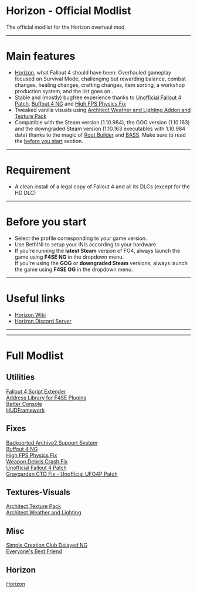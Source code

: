 # Horizon - Official Modlist
The official modlist for the Horizon overhaul mod.

---

# Main features
- [Horizon](https://www.nexusmods.com/fallout4/mods/17374), what Fallout 4 should have been: Overhauled gameplay focused on Survival Mode, challenging but rewarding balance, combat changes, healing changes, crafting changes, item sorting, a workshop production system, and the list goes on..
- Stable and (mostly) bugfree experience thanks to [Unofficial Fallout 4 Patch](https://www.nexusmods.com/fallout4/mods/4598), [Buffout 4 NG](https://www.nexusmods.com/fallout4/mods/64880) and [High FPS Physics Fix](https://www.nexusmods.com/fallout4/mods/44798)
- Tweaked vanilla visuals using [Architect Weather and Lighting Addon and Texture Pack](https://www.nexusmods.com/fallout4/mods/17374)
- Compatible with the Steam version (1.10.984), the GOG version (1.10.163) and the downgraded Steam version (1.10.163 executables with 1.10.984 data) thanks to the magic of [Root Builder](https://kezyma.github.io/?p=rootbuilder) and [BASS](https://www.nexusmods.com/fallout4/mods/81859). Make sure to read the [before you start](#before-you-start) section.

---

# Requirement
- A clean install of a legal copy of Fallout 4 and all its DLCs (except for the HD DLC)

---

# Before you start
- Select the profile corresponding to your game version.
- Use BethINI to setup your INIs according to your hardware.
- If you're running the **latest Steam** version of FO4, always launch the game using **F4SE NG** in the dropdown menu.\
If you're using the **GOG** or **downgraded Steam** versions, always launch the game using **F4SE OG** in the dropdown menu.

---

# Useful links
- [Horizon Wiki](https://antifandom.com/fo4horizon/wiki/Horizon_Wiki)
- [Horizon Discord Server](https://discord.gg/gW2xdaH)

---
---
# Full Modlist
## Utilities
[Fallout 4 Script Extender](https://www.nexusmods.com/fallout4/mods/42147)\
[Address Library for F4SE Plugins](https://www.nexusmods.com/fallout4/mods/47327)\
[Better Console](https://www.nexusmods.com/fallout4/mods/26582)\
[HUDFramework](https://www.nexusmods.com/fallout4/mods/20309)

## Fixes
[Backported Archive2 Support System](https://www.nexusmods.com/fallout4/mods/81859)\
[Buffout 4 NG](https://www.nexusmods.com/fallout4/mods/64880)\
[High FPS Physics Fix](https://www.nexusmods.com/fallout4/mods/44798)\
[Weapon Debris Crash Fix](https://www.nexusmods.com/fallout4/mods/48078)\
[Unofficial Fallout 4 Patch](https://www.nexusmods.com/fallout4/mods/4598)\
[Graygarden CTD Fix - Unofficial UFO4P Patch](https://www.nexusmods.com/fallout4/mods/73112)

## Textures-Visuals
[Architect Texture Pack](https://www.nexusmods.com/fallout4/mods/17374)\
[Architect Weather and Lighting](https://www.nexusmods.com/fallout4/mods/17374)

## Misc
[Simple Creation Club Delayed NG](https://www.nexusmods.com/fallout4/mods/84393)\
[Everyone's Best Friend](https://www.nexusmods.com/fallout4/mods/13459)

## Horizon
[Horizon](https://www.nexusmods.com/fallout4/mods/17374)
